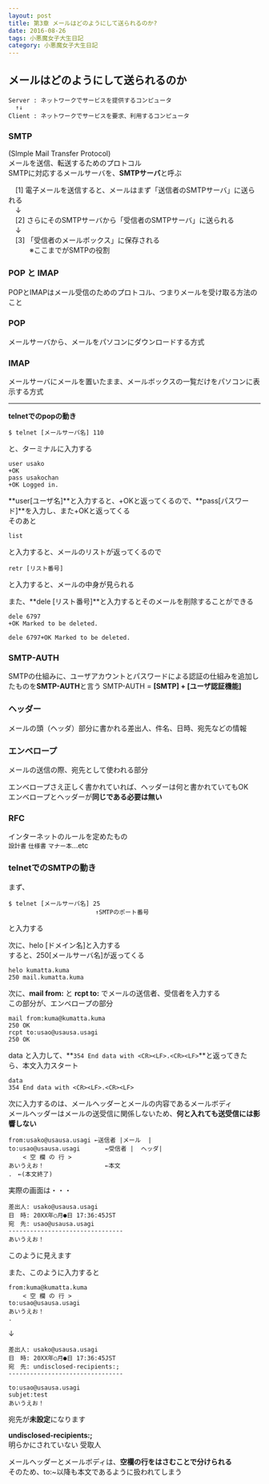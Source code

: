 ```yaml
---
layout: post
title: 第3章 メールはどのようにして送られるのか?
date: 2016-08-26
tags: 小悪魔女子大生日記
category: 小悪魔女子大生日記
---
```


## メールはどのようにして送られるのか
```
Server : ネットワークでサービスを提供するコンピュータ
  ↑↓
Client : ネットワークでサービスを要求、利用するコンピュータ
```
### SMTP
(Slmple Mail Transfer Protocol)  
メールを送信、転送するためのプロトコル  
SMTPに対応するメールサーバを、**SMTPサーバ**と呼ぶ

　[1] 電子メールを送信すると、メールはまず「送信者のSMTPサーバ」に送られる  
　↓   
　[2] さらにそのSMTPサーバから「受信者のSMTPサーバ」に送られる  
　↓  
　[3] 「受信者のメールボックス」に保存される  
　　　※ここまでがSMTPの役割

### POP と IMAP
POPとIMAPはメール受信のためのプロトコル、つまりメールを受け取る方法のこと
### POP
メールサーバから、メールをパソコンにダウンロードする方式

### IMAP
メールサーバにメールを置いたまま、メールボックスの一覧だけをパソコンに表示する方式

---

**telnetでのpopの動き**
```
$ telnet [メールサーバ名] 110
```
と、ターミナルに入力する
```
user usako
+OK
pass usakochan
+OK Logged in.
```
**user[ユーザ名]**と入力すると、+OKと返ってくるので、**pass[パスワード]**を入力し、また+OKと返ってくる  
そのあと
```
list
```
と入力すると、メールのリストが返ってくるので
```
retr [リスト番号]
```
と入力すると、メールの中身が見られる

また、**dele [リスト番号]**と入力するとそのメールを削除することができる  

```
dele 6797
+OK Marked to be deleted.

dele 6797+OK Marked to be deleted.
```

### SMTP-AUTH
SMTPの仕組みに、ユーザアカウントとパスワードによる認証の仕組みを追加したものを**SMTP-AUTH**と言う
SMTP-AUTH = **[SMTP] + [ユーザ認証機能]**  

### ヘッダー
メールの頭（ヘッダ）部分に書かれる差出人、件名、日時、宛先などの情報  

### エンベロープ
メールの送信の際、宛先として使われる部分  

エンベロープさえ正しく書かれていれば、ヘッダーは何と書かれていてもOK  
エンベロープとヘッダーが**同じである必要は無い**

### RFC
インターネットのルールを定めたもの  
`設計書` `仕様書` `マナー本`...etc

### telnetでのSMTPの動き
まず、
```
$ telnet [メールサーバ名] 25
　　　　　　　　　　　　　　 ↑SMTPのポート番号
```
と入力する

次に、helo [ドメイン名]と入力する  
すると、250[メールサーバ名]が返ってくる
```
helo kumatta.kuma
250 mail.kumatta.kuma
```

次に、**mail from:** と **rcpt to:** でメールの送信者、受信者を入力する  
この部分が、エンベロープの部分
```
mail from:kuma@kumatta.kuma
250 OK
rcpt to:usao@usausa.usagi
250 OK
```

data と入力して、**`354 End data with <CR><LF>.<CR><LF>`**と返ってきたら、本文入力スタート
```
data
354 End data with <CR><LF>.<CR><LF>
```
  
次に入力するのは、メールヘッダーとメールの内容であるメールボディ  
メールヘッダーはメールの送受信に関係しないため、**何と入れても送受信には影響しない**

```
from:usako@usausa.usagi	←送信者 |メール  |
to:usao@usausa.usagi	   ←受信者 |  ヘッダ|
	< 空 欄 の 行 >
あいうえお！                 ←本文
.　←(本文終了)
```

実際の画面は・・・

```
差出人: usako@usausa.usagi  
日　時: 20XX年○月●日 17:36:45JST  
宛　先: usao@usausa.usagi  
--------------------------------
あいうえお！  
```
このように見えます

  
また、このように入力すると

```
from:kuma@kumatta.kuma  
	< 空 欄 の 行 >  
to:usao@usausa.usagi  
あいうえお！  
.
```

↓

```
差出人: usako@usausa.usagi  
日　時: 20XX年○月●日 17:36:45JST  
宛　先: undisclosed-recipients:;  
--------------------------------  
  
to:usao@usausa.usagi  
subjet:test  
あいうえお！  
```
宛先が**未設定**になります  

**undisclosed-recipients:;**  
明らかにされていない 受取人  


メールヘッダーとメールボディは、**空欄の行をはさむことで分けられる**    
そのため、to:~以降も本文であるように扱われてしまう  
